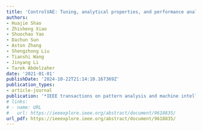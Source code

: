 ```yaml
---
title: 'ControlVAE: Tuning, analytical properties, and performance analysis'
authors:
- Huajie Shao
- Zhisheng Xiao
- Shuochao Yao
- Dachun Sun
- Aston Zhang
- Shengzhong Liu
- Tianshi Wang
- Jinyang Li
- Tarek Abdelzaher
date: '2021-01-01'
publishDate: '2024-10-22T21:14:10.167369Z'
publication_types:
- article-journal
publication: '*IEEE transactions on pattern analysis and machine intelligence*'
# links:
# - name: URL
#   url: https://ieeexplore.ieee.org/abstract/document/9618835/
url_pdf: https://ieeexplore.ieee.org/abstract/document/9618835/
---
```

